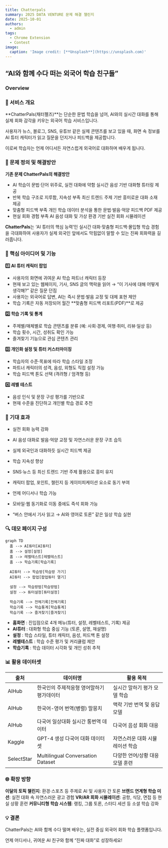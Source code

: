 ```yaml
---
title: Chatterpals
summary: 2025 DATA VENTURE 문제 해결 챌린지
date: 2025-10-01
authors:
  - admin
tags:
  - Chrome Extension
  - Contest
image:
  caption: 'Image credit: [**Unsplash**](https://unsplash.com)'
---
```


## “AI와 함께 수다 떠는 외국어 학습 친구들”

### Overview


### 🎯 서비스 개요

**ChatterPals(채터펠즈)**는 단순한 문법 학습을 넘어, AI와의 실시간 대화를 통해 실제 회화 감각을 키우는 외국어 학습 서비스입니다.

사용자가 뉴스, 블로그, SNS, 유튜브 같은 실제 콘텐츠를 보고 있을 때, 화면 속 정보를 AI 튜터 캐릭터가 읽고 질문을 던지거나 피드백을 제공합니다.

이로써 학습자는 언제 어디서든 자연스럽게 외국어로 대화하며 배우게 됩니다.



### 🧩 문제 정의 및 해결방안


**기존 문제	ChatterPals의 해결방안**

- AI 학습이 문법·단어 위주로, 실전 대화에 약함	실시간 음성 기반 대화형 튜터링 제공
- 반복 학습 구조로 지루함, 지속성 부족	최신 트렌드 주제 기반 흥미로운 대화 소재 제공
- 맞춤형 피드백 부족	개인 학습 데이터 분석을 통한 문법·발음·억양 피드백 PDF 제공
- 현실 회화 경험 부족	AI 음성 대화 및 가상 환경 기반 실전 회화 시뮬레이션

**ChatterPals**는 ‘AI 튜터의 핵심 능력’인 실시간 대화·맞춤형 피드백·몰입형 학습 경험을 극대화하여 사용자가 실제 외국인 앞에서도 막힘없이 말할 수 있는 진짜 회화력을 길러줍니다.



### 🧠 핵심 아이디어 및 기능

**1️⃣ AI 튜터 캐릭터 팝업**

- 사용자의 화면에 귀여운 AI 학습 파트너 캐릭터 등장
- 현재 보고 있는 웹페이지, 기사, SNS 글의 맥락을 읽어
→ “이 기사에 대해 어떻게 생각해?” 같은 질문 던짐
- 사용자는 외국어로 답변, AI는 즉시 문법·발음 교정 및 대체 표현 제안
- 학습 기록은 자동 저장되어 월간 **맞춤형 피드백 리포트(PDF)**로 제공


**2️⃣ 학습 기록 및 통계**

- 주제별/매체별로 학습 콘텐츠를 분류 (예: 사회·경제, 여행·취미, 리뷰·일상 등)
- 학습 횟수, 시간, 성취도 확인 가능
- 즐겨찾기 기능으로 관심 콘텐츠 관리


**3️⃣ 개인화 설정 및 튜터 커스터마이징**

- 학습자의 수준·목표에 따라 학습 스타일 조정
- 파트너 캐릭터의 성격, 음성, 외형도 직접 설정 가능
- 학습 피드백 톤도 선택 (격려형 / 엄격형 등)


**4️⃣ 레벨 테스트**

- 음성 인식 및 문장 구성 평가를 기반으로
- 현재 수준을 진단하고 개인별 학습 경로 추천


### 🚀 기대 효과

- 실전 회화 능력 강화

- AI 음성 대화로 발음·억양 교정 및 자연스러운 문장 구조 습득

- 실제 외국인과 대화하듯 실시간 피드백 제공

- 학습 지속성 향상

- SNS·뉴스 등 최신 트렌드 기반 주제 활용으로 흥미 유지

- 캐릭터 팝업, 포인트, 챌린지 등 게이미피케이션 요소로 동기 부여

- 언제 어디서나 학습 가능

- 모바일·웹 동기화로 이동 중에도 즉석 회화 가능

- “버스 안에서 기사 읽고 → AI와 영어로 토론” 같은 일상 학습 실현

### 🔍 데모 페이지 구성

```mermaid
graph TD
  홈 --> AI튜터[AI튜터]
  홈 --> 설정[설정]
  홈 --> 레벨테스트[레벨테스트]
  홈 --> 학습기록[학습기록]
  
  AI튜터 --> 학습방[학습방 가기]
  AI튜터 --> 팝업[팝업튜터 열기]
  
  설정 --> 학습방법[학습방법]
  설정 --> 튜터설정[튜터설정]
  
  학습기록 --> 전체기록[전체기록]
  학습기록 --> 학습통계[학습통계]
  학습기록 --> 즐겨찾기[즐겨찾기]
```

- **홈화면** : 진입점으로 4개 메뉴(튜터, 설정, 레벨테스트, 기록) 제공
- **AI튜터** : 대화형 학습 중심 기능 (토론, 설명, 재설명)
- **설정** : 학습 스타일, 튜터 캐릭터, 음성, 피드백 톤 설정
- **레벨테스트** : 학습 수준 평가 및 커리큘럼 제안
- **학습기록** : 학습 데이터 시각화 및 개인 성취 추적



### 📊 활용 데이터셋


| 출처         | 데이터명                              | 활용 목적              |
| ---------- | --------------------------------- | ------------------ |
| AIHub      | 한국인의 주제적응형 영어말하기 평가데이터            | 실시간 말하기 평가 모델 학습   |
| AIHub      | 한국어-영어 번역(병렬) 말뭉치                 | 맥락 기반 번역 및 응답 모델   |
| AIHub      | 다국어 일상대화 실시간 통번역 데이터              | 다국어 음성 회화 대응       |
| Kaggle     | GPT-4 생성 다국어 대화 데이터셋              | 자연스러운 대화 시뮬레이션 학습  |
| SelectStar | Multilingual Conversation Dataset | 다양한 언어/상황 대응 모델 훈련 |



### 🌐 확장 방향


**이달의 토픽 챌린지**: 환경·스포츠 등 주제로 AI 및 사용자 간 토론
**브랜드 연계형 학습 미션**: 실전 대화 속 자연스러운 광고 경험
**VR/AR 회화 시뮬레이션**: 공항, 식당, 면접 등 현실 상황 훈련
**커뮤니티형 학습 시스템**: 랭킹, 그룹 토론, 스터디 세션 등 소셜 학습 강화


### 💡 결론

ChatterPals는 AI와 함께 수다 떨며 배우는, 실전 중심 외국어 회화 학습 플랫폼입니다.

언제 어디서나, 귀여운 AI 친구와 함께 “진짜 대화”로 성장하세요!